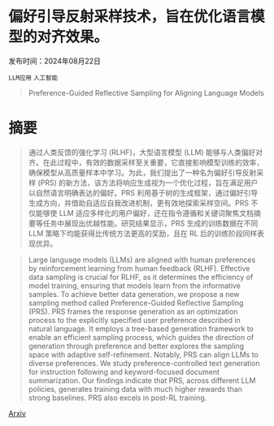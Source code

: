 # 偏好引导反射采样技术，旨在优化语言模型的对齐效果。

发布时间：2024年08月22日

`LLM应用` `人工智能`

> Preference-Guided Reflective Sampling for Aligning Language Models

# 摘要

> 通过人类反馈的强化学习 (RLHF)，大型语言模型 (LLM) 能够与人类偏好对齐。在此过程中，有效的数据采样至关重要，它直接影响模型训练的效率，确保模型从高质量样本中学习。为此，我们提出了一种名为偏好引导反射采样 (PRS) 的新方法，该方法将响应生成视为一个优化过程，旨在满足用户以自然语言明确表达的偏好。PRS 利用基于树的生成框架，通过偏好引导生成方向，并借助自适应自我改进机制，更有效地探索采样空间。PRS 不仅能够使 LLM 适应多样化的用户偏好，还在指令遵循和关键词聚焦文档摘要等任务中展现出优越性能。研究结果显示，PRS 生成的训练数据在不同 LLM 策略下均能获得比传统方法更高的奖励，且在 RL 后的训练阶段同样表现优异。

> Large language models (LLMs) are aligned with human preferences by reinforcement learning from human feedback (RLHF). Effective data sampling is crucial for RLHF, as it determines the efficiency of model training, ensuring that models learn from the informative samples. To achieve better data generation, we propose a new sampling method called Preference-Guided Reflective Sampling (PRS). PRS frames the response generation as an optimization process to the explicitly specified user preference described in natural language. It employs a tree-based generation framework to enable an efficient sampling process, which guides the direction of generation through preference and better explores the sampling space with adaptive self-refinement. Notably, PRS can align LLMs to diverse preferences. We study preference-controlled text generation for instruction following and keyword-focused document summarization. Our findings indicate that PRS, across different LLM policies, generates training data with much higher rewards than strong baselines. PRS also excels in post-RL training.

[Arxiv](https://arxiv.org/abs/2408.12163)